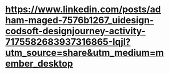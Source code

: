 # https://www.linkedin.com/posts/adham-maged-7576b1267_uidesign-codsoft-designjourney-activity-7175582683937316865-Iqjl?utm_source=share&utm_medium=member_desktop
